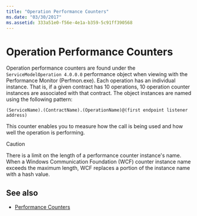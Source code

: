 ```yaml
---
title: "Operation Performance Counters"
ms.date: "03/30/2017"
ms.assetid: 333a51e0-f56e-4e1a-b359-5c91ff390568
---
```

# Operation Performance Counters
Operation performance counters are found under the `ServiceModelOperation 4.0.0.0` performance object when viewing with the Performance Monitor (Perfmon.exe). Each operation has an individual instance. That is, if a given contract has 10 operations, 10 operation counter instances are associated with that contract. The object instances are named using the following pattern:  
  
```  
(ServiceName).(ContractName).(OperationName)@(first endpoint listener address)  
```  
  
 This counter enables you to measure how the call is being used and how well the operation is performing.  
  
> [!CAUTION]
> There is a limit on the length of a performance counter instance's name. When a Windows Communication Foundation (WCF) counter instance name exceeds the maximum length, WCF replaces a portion of the instance name with a hash value.  
  
## See also

- [Performance Counters](../../../../../docs/framework/wcf/diagnostics/performance-counters/index.md)
